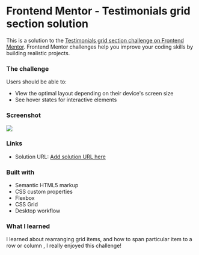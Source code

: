 # Frontend Mentor - Testimonials grid section solution

This is a solution to the [Testimonials grid section challenge on Frontend Mentor](https://www.frontendmentor.io/challenges/testimonials-grid-section-Nnw6J7Un7). Frontend Mentor challenges help you improve your coding skills by building realistic projects.

### The challenge

Users should be able to:

- View the optimal layout depending on their device's screen size
- See hover states for interactive elements

### Screenshot

![](/Solution%20.png)

### Links

- Solution URL: [Add solution URL here](https://github.com/akki251/testimonials-grid-section-main)

### Built with

- Semantic HTML5 markup
- CSS custom properties
- Flexbox
- CSS Grid
- Desktop workflow

### What I learned

I learned about rearranging grid items, and how to span particular item to a row or column , I really enjoyed this challenge!
